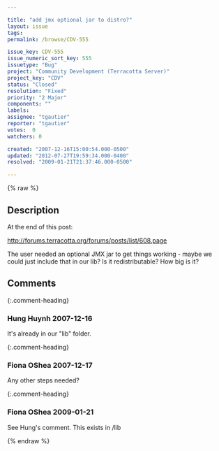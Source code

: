 ```yaml
---

title: "add jmx optional jar to distro?"
layout: issue
tags: 
permalink: /browse/CDV-555

issue_key: CDV-555
issue_numeric_sort_key: 555
issuetype: "Bug"
project: "Community Development (Terracotta Server)"
project_key: "CDV"
status: "Closed"
resolution: "Fixed"
priority: "2 Major"
components: ""
labels: 
assignee: "tgautier"
reporter: "tgautier"
votes:  0
watchers: 0

created: "2007-12-16T15:00:54.000-0500"
updated: "2012-07-27T19:59:34.000-0400"
resolved: "2009-01-21T21:37:46.000-0500"

---
```




{% raw %}



## Description

<div markdown="1" class="description">

At the end of this post:

http://forums.terracotta.org/forums/posts/list/608.page

The user needed an optional JMX jar to get things working - maybe we could just include that in our lib? Is it redistributable?  How big is it?


</div>

## Comments


{:.comment-heading}
### **Hung Huynh** <span class="date">2007-12-16</span>

<div markdown="1" class="comment">

It's already in our "lib" folder.

</div>


{:.comment-heading}
### **Fiona OShea** <span class="date">2007-12-17</span>

<div markdown="1" class="comment">

Any other steps needed?

</div>


{:.comment-heading}
### **Fiona OShea** <span class="date">2009-01-21</span>

<div markdown="1" class="comment">

See Hung's comment. This exists in /lib

</div>



{% endraw %}
